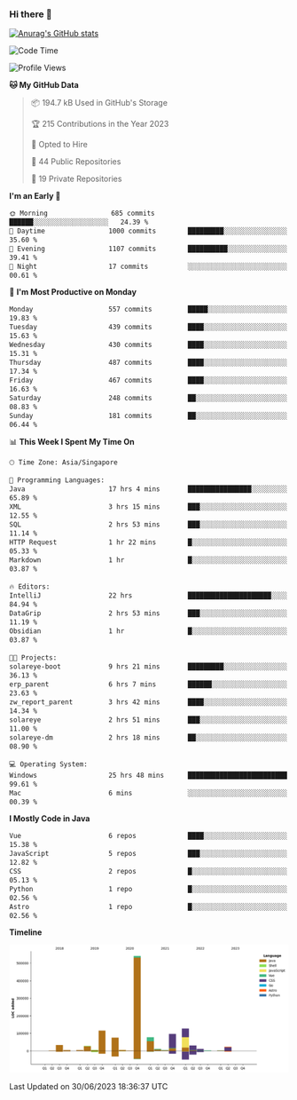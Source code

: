 ### Hi there 👋

[![Anurag's GitHub stats](https://github-readme-stats.vercel.app/api?username=xiumu2017&show_icons=true&theme=radical)](https://github.com/anuraghazra/github-readme-stats)

<!--
**xiumu2017/xiumu2017** is a ✨ _special_ ✨ repository because its `README.md` (this file) appears on your GitHub profile.

Here are some ideas to get you started:

- 🔭 I’m currently working on ...
- 🌱 I’m currently learning ...
- 👯 I’m looking to collaborate on ...
- 🤔 I’m looking for help with ...
- 💬 Ask me about ...
- 📫 How to reach me: ...
- 😄 Pronouns: ...
- ⚡ Fun fact: ...
-->

<!--START_SECTION:waka-->
![Code Time](http://img.shields.io/badge/Code%20Time-1%2C553%20hrs%2035%20mins-blue)

![Profile Views](http://img.shields.io/badge/Profile%20Views-0-blue)

**🐱 My GitHub Data** 

> 📦 194.7 kB Used in GitHub's Storage 
 > 
> 🏆 215 Contributions in the Year 2023
 > 
> 💼 Opted to Hire
 > 
> 📜 44 Public Repositories 
 > 
> 🔑 19 Private Repositories 
 > 
**I'm an Early 🐤** 

```text
🌞 Morning                685 commits         ██████░░░░░░░░░░░░░░░░░░░   24.39 % 
🌆 Daytime                1000 commits        █████████░░░░░░░░░░░░░░░░   35.60 % 
🌃 Evening                1107 commits        ██████████░░░░░░░░░░░░░░░   39.41 % 
🌙 Night                  17 commits          ░░░░░░░░░░░░░░░░░░░░░░░░░   00.61 % 
```
📅 **I'm Most Productive on Monday** 

```text
Monday                   557 commits         █████░░░░░░░░░░░░░░░░░░░░   19.83 % 
Tuesday                  439 commits         ████░░░░░░░░░░░░░░░░░░░░░   15.63 % 
Wednesday                430 commits         ████░░░░░░░░░░░░░░░░░░░░░   15.31 % 
Thursday                 487 commits         ████░░░░░░░░░░░░░░░░░░░░░   17.34 % 
Friday                   467 commits         ████░░░░░░░░░░░░░░░░░░░░░   16.63 % 
Saturday                 248 commits         ██░░░░░░░░░░░░░░░░░░░░░░░   08.83 % 
Sunday                   181 commits         ██░░░░░░░░░░░░░░░░░░░░░░░   06.44 % 
```


📊 **This Week I Spent My Time On** 

```text
🕑︎ Time Zone: Asia/Singapore

💬 Programming Languages: 
Java                     17 hrs 4 mins       ████████████████░░░░░░░░░   65.89 % 
XML                      3 hrs 15 mins       ███░░░░░░░░░░░░░░░░░░░░░░   12.55 % 
SQL                      2 hrs 53 mins       ███░░░░░░░░░░░░░░░░░░░░░░   11.14 % 
HTTP Request             1 hr 22 mins        █░░░░░░░░░░░░░░░░░░░░░░░░   05.33 % 
Markdown                 1 hr                █░░░░░░░░░░░░░░░░░░░░░░░░   03.87 % 

🔥 Editors: 
IntelliJ                 22 hrs              █████████████████████░░░░   84.94 % 
DataGrip                 2 hrs 53 mins       ███░░░░░░░░░░░░░░░░░░░░░░   11.19 % 
Obsidian                 1 hr                █░░░░░░░░░░░░░░░░░░░░░░░░   03.87 % 

🐱‍💻 Projects: 
solareye-boot            9 hrs 21 mins       █████████░░░░░░░░░░░░░░░░   36.13 % 
erp_parent               6 hrs 7 mins        ██████░░░░░░░░░░░░░░░░░░░   23.63 % 
zw_report_parent         3 hrs 42 mins       ████░░░░░░░░░░░░░░░░░░░░░   14.34 % 
solareye                 2 hrs 51 mins       ███░░░░░░░░░░░░░░░░░░░░░░   11.00 % 
solareye-dm              2 hrs 18 mins       ██░░░░░░░░░░░░░░░░░░░░░░░   08.90 % 

💻 Operating System: 
Windows                  25 hrs 48 mins      █████████████████████████   99.61 % 
Mac                      6 mins              ░░░░░░░░░░░░░░░░░░░░░░░░░   00.39 % 
```

**I Mostly Code in Java** 

```text
Vue                      6 repos             ████░░░░░░░░░░░░░░░░░░░░░   15.38 % 
JavaScript               5 repos             ███░░░░░░░░░░░░░░░░░░░░░░   12.82 % 
CSS                      2 repos             █░░░░░░░░░░░░░░░░░░░░░░░░   05.13 % 
Python                   1 repo              █░░░░░░░░░░░░░░░░░░░░░░░░   02.56 % 
Astro                    1 repo              █░░░░░░░░░░░░░░░░░░░░░░░░   02.56 % 
```



**Timeline**

![Lines of Code chart](https://raw.githubusercontent.com/xiumu2017/xiumu2017/main/assets/bar_graph.png)


 Last Updated on 30/06/2023 18:36:37 UTC
<!--END_SECTION:waka-->
